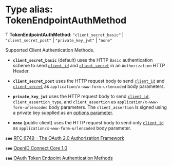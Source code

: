 # Type alias: TokenEndpointAuthMethod

Ƭ **TokenEndpointAuthMethod**: ``"client_secret_basic"`` \| ``"client_secret_post"`` \| ``"private_key_jwt"`` \| ``"none"``

Supported Client Authentication Methods.

- **`client_secret_basic`** (default) uses the HTTP `Basic` authentication scheme
to send
[`client_id`](../interfaces/Client.md#client_id) and
[`client_secret`](../interfaces/Client.md#client_secret)
in an `Authorization` HTTP Header.

- **`client_secret_post`** uses the HTTP request body to send
[`client_id`](../interfaces/Client.md#client_id) and
[`client_secret`](../interfaces/Client.md#client_secret)
as `application/x-www-form-urlencoded` body parameters.

- **`private_key_jwt`** uses the HTTP request body to send
[`client_id`](../interfaces/Client.md#client_id), `client_assertion_type`, and `client_assertion`
as `application/x-www-form-urlencoded` body parameters.
The `client_assertion` is signed using a private key supplied
as an [options parameter](../interfaces/AuthenticatedRequestOptions.md#clientprivatekey).

- **`none`** (public client) uses the HTTP request body to send only
[`client_id`](../interfaces/Client.md#client_id)
as `application/x-www-form-urlencoded` body parameter.

**`see`** [RFC 6749 - The OAuth 2.0 Authorization Framework](https://www.rfc-editor.org/rfc/rfc6749.html#section-2.3)

**`see`** [OpenID Connect Core 1.0](https://openid.net/specs/openid-connect-core-1_0.html#ClientAuthentication)

**`see`** [OAuth Token Endpoint Authentication Methods](https://www.iana.org/assignments/oauth-parameters/oauth-parameters.xhtml#token-endpoint-auth-method)
